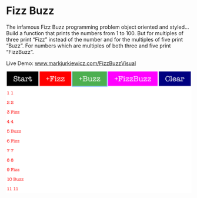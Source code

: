 # Fizz Buzz 
The infamous Fizz Buzz programming problem object oriented and styled... Build a function that prints the numbers from 1 to 100. But for multiples of three print “Fizz” instead of the number and for the multiples of five print “Buzz”. For numbers which are multiples of both three and five print “FizzBuzz”.

Live Demo: www.markjurkiewicz.com/FizzBuzzVisual

![optional description](/images/fizz.png "optional description")


